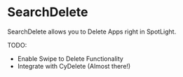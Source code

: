 # SearchDelete
SearchDelete allows you to Delete Apps right in SpotLight.

TODO:
- Enable Swipe to Delete Functionality
- Integrate with CyDelete (Almost there!)
